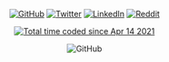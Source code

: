 <p align="center">
	<a href="https://github.com/danorris709"><img src="https://img.shields.io/github/followers/danorris709.svg?label=GitHub&style=social" alt="GitHub"></a>
	<a href="https://twitter.com/danorris709"><img src="https://img.shields.io/twitter/follow/danorris709?label=Twitter&style=social" alt="Twitter"></a>
	<a href="https://www.linkedin.com/in/danorris709/"><img src="https://img.shields.io/badge/LinkedIn--_.svg?style=social&logo=linkedin" alt="LinkedIn"></a>
  	<a href="https://www.reddit.com/user/danorris709"><img src="https://img.shields.io/reddit/user-karma/link/danorris709?label=Reddit&style=social" alt="Reddit"></a>
</p>
<p align="center">
	<a href="https://wakatime.com/@3394bcae-bbba-4048-b607-0f1ab5eb5928"><img src="https://wakatime.com/badge/user/3394bcae-bbba-4048-b607-0f1ab5eb5928.svg?style=for-the-badge" alt="Total time coded since Apr 14 2021" /></a>
</p>
<p align="center">
	<img src="https://github-readme-stats.vercel.app/api?username=danorris709&count_private=true&theme=dark&show_icons=true" alt="GitHub">
</p>
